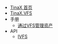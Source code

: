 - [TinaX 首页](/cmn-hans/#TinaX)
- [TinaX.VFS](/cmn-hans/vfs/README.md)
- 手册
    - [通过VFS管理资产](/cmn-hans/vfs/manual/IVFS.md)
- API
    - [IVFS](/cmn-hans/vfs/api/IVFS.md)